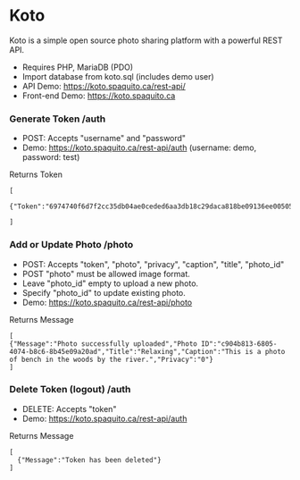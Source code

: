 # Koto
Koto is a simple open source photo sharing platform with a powerful REST API.
* Requires PHP, MariaDB (PDO)
* Import database from koto.sql (includes demo user)
* API Demo: https://koto.spaquito.ca/rest-api/
* Front-end Demo: https://koto.spaquito.ca

### Generate Token /auth
* POST: Accepts "username" and "password"
* Demo: https://koto.spaquito.ca/rest-api/auth (username: demo, password: test)

Returns Token
````
[
  {"Token":"6974740f6d7f2cc35db04ae0ceded6aa3db18c29daca818be09136ee005050b7de5796559199e3478f560ee2c0365104395b8b6957884740c50077ef4ec9b9fa"}
  
]
````

### Add or Update Photo /photo
* POST: Accepts "token", "photo", "privacy", "caption", "title", "photo_id"
* POST "photo" must be allowed image format.
* Leave "photo_id" empty to upload a new photo.
* Specify "photo_id" to update existing photo.
* Demo: https://koto.spaquito.ca/rest-api/photo

Returns Message
````
[
{"Message":"Photo successfully uploaded","Photo ID":"c904b813-6805-4074-b8c6-8b45e09a20ad","Title":"Relaxing","Caption":"This is a photo of bench in the woods by the river.","Privacy":"0"}  
]
````

### Delete Token (logout) /auth
* DELETE: Accepts "token"
* Demo: https://koto.spaquito.ca/rest-api/auth

Returns Message
````
[
  {"Message":"Token has been deleted"}
]
````


